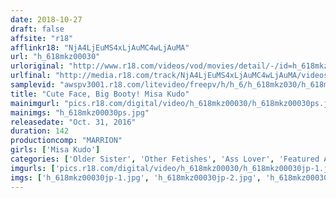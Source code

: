 ```yaml
---
date: 2018-10-27
draft: false
affsite: "r18"
afflinkr18: "NjA4LjEuMS4xLjAuMC4wLjAuMA"
url: "h_618mkz00030"
urloriginal: "http://www.r18.com/videos/vod/movies/detail/-/id=h_618mkz00030"
urlfinal: "http://media.r18.com/track/NjA4LjEuMS4xLjAuMC4wLjAuMA/videos/vod/movies/detail/-/id=h_618mkz00030"
samplevid: "awspv3001.r18.com/litevideo/freepv/h/h_6/h_618mkz030/h_618mkz030_dmb_w.mp4"
title: "Cute Face, Big Booty! Misa Kudo"
mainimgurl: "pics.r18.com/digital/video/h_618mkz00030/h_618mkz00030ps.jpg"
mainimgs: "h_618mkz00030ps.jpg"
releasedate: "Oct. 31, 2016"
duration: 142
productioncomp: "MARRION"
girls: ['Misa Kudo']
categories: ['Older Sister', 'Other Fetishes', 'Ass Lover', 'Featured Actress', 'Hi-Def']
imgurls: ['pics.r18.com/digital/video/h_618mkz00030/h_618mkz00030jp-1.jpg', 'pics.r18.com/digital/video/h_618mkz00030/h_618mkz00030jp-2.jpg', 'pics.r18.com/digital/video/h_618mkz00030/h_618mkz00030jp-3.jpg', 'pics.r18.com/digital/video/h_618mkz00030/h_618mkz00030jp-4.jpg', 'pics.r18.com/digital/video/h_618mkz00030/h_618mkz00030jp-5.jpg', 'pics.r18.com/digital/video/h_618mkz00030/h_618mkz00030jp-6.jpg', 'pics.r18.com/digital/video/h_618mkz00030/h_618mkz00030jp-7.jpg', 'pics.r18.com/digital/video/h_618mkz00030/h_618mkz00030jp-8.jpg', 'pics.r18.com/digital/video/h_618mkz00030/h_618mkz00030jp-9.jpg', 'pics.r18.com/digital/video/h_618mkz00030/h_618mkz00030jp-10.jpg', 'pics.r18.com/digital/video/h_618mkz00030/h_618mkz00030jp-11.jpg', 'pics.r18.com/digital/video/h_618mkz00030/h_618mkz00030jp-12.jpg', 'pics.r18.com/digital/video/h_618mkz00030/h_618mkz00030jp-13.jpg', 'pics.r18.com/digital/video/h_618mkz00030/h_618mkz00030jp-14.jpg', 'pics.r18.com/digital/video/h_618mkz00030/h_618mkz00030jp-15.jpg', 'pics.r18.com/digital/video/h_618mkz00030/h_618mkz00030jp-16.jpg', 'pics.r18.com/digital/video/h_618mkz00030/h_618mkz00030jp-17.jpg', 'pics.r18.com/digital/video/h_618mkz00030/h_618mkz00030jp-18.jpg', 'pics.r18.com/digital/video/h_618mkz00030/h_618mkz00030jp-19.jpg', 'pics.r18.com/digital/video/h_618mkz00030/h_618mkz00030jp-20.jpg']
imgs: ['h_618mkz00030jp-1.jpg', 'h_618mkz00030jp-2.jpg', 'h_618mkz00030jp-3.jpg', 'h_618mkz00030jp-4.jpg', 'h_618mkz00030jp-5.jpg', 'h_618mkz00030jp-6.jpg', 'h_618mkz00030jp-7.jpg', 'h_618mkz00030jp-8.jpg', 'h_618mkz00030jp-9.jpg', 'h_618mkz00030jp-10.jpg', 'h_618mkz00030jp-11.jpg', 'h_618mkz00030jp-12.jpg', 'h_618mkz00030jp-13.jpg', 'h_618mkz00030jp-14.jpg', 'h_618mkz00030jp-15.jpg', 'h_618mkz00030jp-16.jpg', 'h_618mkz00030jp-17.jpg', 'h_618mkz00030jp-18.jpg', 'h_618mkz00030jp-19.jpg', 'h_618mkz00030jp-20.jpg']
---
```


